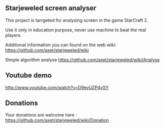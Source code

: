 ## Starjeweled screen analyser

This project is tarrgeted for analysing screen in the game StarCraft 2.

Use it only in education purpose, never use machine to beat the real players.

Additional information you can found on the web wiki: https://github.com/axet/starjeweled/wiki

Simple algorithm analyse https://github.com/axet/starjeweled/wiki/Analyse

## Youtube demo

http://www.youtube.com/watch?v=D9evUZP4vSY

## Donations

Your donations are welcome here : https://github.com/axet/starjeweled/wiki/Donation
